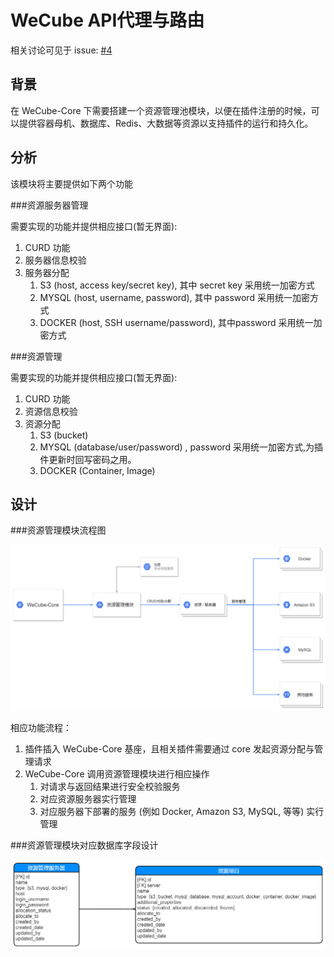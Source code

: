 # WeCube API代理与路由

相关讨论可见于 issue: [#4](https://github.com/WeBankPartners/wecube-platform/issues/4)


## 背景
在 WeCube-Core 下需要搭建一个资源管理池模块，以便在插件注册的时候，可以提供容器母机、数据库、Redis、大数据等资源以支持插件的运行和持久化。

## 分析

该模块将主要提供如下两个功能

###资源服务器管理

需要实现的功能并提供相应接口(暂无界面):

1. CURD 功能
2. 服务器信息校验
3. 服务器分配
   1. S3 (host, access key/secret key), 其中 secret key 采用统一加密方式
   2. MYSQL (host, username, password), 其中 password 采用统一加密方式
   3. DOCKER (host, SSH username/password), 其中password 采用统一加密方式

###资源管理 

需要实现的功能并提供相应接口(暂无界面):

1. CURD 功能
2. 资源信息校验
3. 资源分配
   1. S3 (bucket)
   2. MYSQL (database/user/password) , password 采用统一加密方式,为插件更新时回写密码之用。
   3. DOCKER (Container, Image)



## 设计

###资源管理模块流程图

![Resource Management Module Flowchart](../images/resourse_management_module_flowchart.png)

相应功能流程：

1. 插件插入 WeCube-Core 基座，且相关插件需要通过 core 发起资源分配与管理请求
2. WeCube-Core 调用资源管理模块进行相应操作
   1. 对请求与返回结果进行安全校验服务
   2. 对应资源服务器实行管理
   3. 对应服务器下部署的服务 (例如 Docker, Amazon S3, MySQL, 等等) 实行管理

###资源管理模块对应数据库字段设计

![Resource Management Schema Design](../images/resource_management_module_schema_design.png)